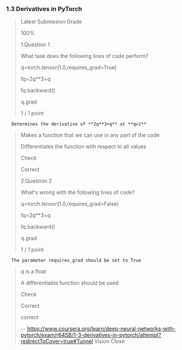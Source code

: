 ### 1.3 Derivatives in PyTorch
> 
> Latest Submission Grade
> 
> 100%
> 
>  1.Question 1
> 
> What task does the following lines of code perform?
> 
> 
> q=torch.tensor(1.0,requires_grad=True)
> 
> fq=2q**3+q
> 
> fq.backward()
> 
> q.grad
>  
> 1 / 1 point 
> 

      Determines the derivative of **2q**3+q** at **q=1** 
> 
>  Makes a function that we can use in any part of the code 
> 
>  Differentiates the function with respect to all values 
> 
> Check
> 
> Correct
> 
>  2.Question 2
> 
> What's wrong with the following lines of code?
>  
> q=torch.tensor(1.0,requires_grad=False)
> 
> fq=2q**3+q
> 
> fq.backward()
> 
> q.grad
>  
> 1 / 1 point 
> 

      The parameter requires_grad should be set to True 
> 
>  q is a float 
> 
>  A differentiable function should be used 
> 
> Check
> 
> Correct
> 
> correct
>
> -- https://www.coursera.org/learn/deep-neural-networks-with-pytorch/exam/r64SB/1-3-derivatives-in-pytorch/attempt?redirectToCover=true#Tunnel Vision Close
